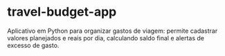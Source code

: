 # travel-budget-app
Aplicativo em Python para organizar gastos de viagem: permite cadastrar valores planejados e reais por dia, calculando saldo final e alertas de excesso de gasto.
